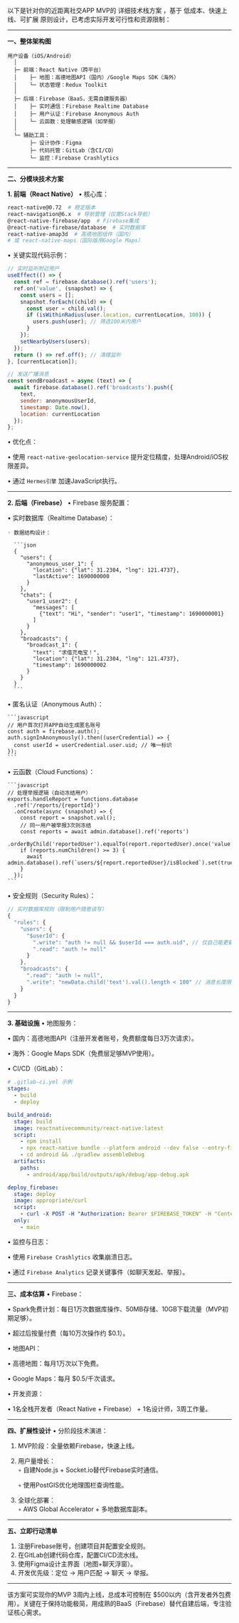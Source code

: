 以下是针对你的近距离社交APP MVP的 详细技术栈方案 ，基于 低成本、快速上线、可扩展 原则设计，已考虑实际开发可行性和资源限制：

---

**一、整体架构图**
```
用户设备（iOS/Android）
  │
  ├─ 前端：React Native（跨平台）
  │    ├─ 地图：高德地图API（国内）/Google Maps SDK（海外）
  │    └─ 状态管理：Redux Toolkit
  │
  ├─ 后端：Firebase（BaaS，无需自建服务器）
  │    ├─ 实时通信：Firebase Realtime Database
  │    ├─ 用户认证：Firebase Anonymous Auth
  │    └─ 云函数：处理敏感逻辑（如举报）
  │
  └─ 辅助工具：
       ├─ 设计协作：Figma
       ├─ 代码托管：GitLab（含CI/CD）
       └─ 监控：Firebase Crashlytics
```

---

**二、分模块技术方案**

**1. 前端（React Native）**
• 核心库：  

  ```bash
  react-native@0.72  # 稳定版本
  react-navigation@6.x  # 导航管理（仅需Stack导航）
  @react-native-firebase/app  # Firebase集成
  @react-native-firebase/database  # 实时数据库
  react-native-amap3d  # 高德地图组件（国内）
  # 或 react-native-maps（国际版用Google Maps）
  ```

• 关键实现代码示例：  

  ```javascript
  // 实时监听附近用户
  useEffect(() => {
    const ref = firebase.database().ref('users');
    ref.on('value', (snapshot) => {
      const users = [];
      snapshot.forEach((child) => {
        const user = child.val();
        if (isWithinRadius(user.location, currentLocation, 100)) {
          users.push(user); // 筛选100米内用户
        }
      });
      setNearbyUsers(users);
    });
    return () => ref.off(); // 清理监听
  }, [currentLocation]);

  // 发送广播消息
  const sendBroadcast = async (text) => {
    await firebase.database().ref('broadcasts').push({
      text,
      sender: anonymousUserId,
      timestamp: Date.now(),
      location: currentLocation
    });
  };
  ```

• 优化点：  

  • 使用 `react-native-geolocation-service` 提升定位精度，处理Android/iOS权限差异。  

  • 通过 `Hermes引擎` 加速JavaScript执行。  


---

**2. 后端（Firebase）**
• Firebase 服务配置：  

  • 实时数据库（Realtime Database）：  

    ◦ 数据结构设计：  

      ```json
      {
        "users": {
          "anonymous_user_1": {
            "location": {"lat": 31.2304, "lng": 121.4737},
            "lastActive": 1690000000
          }
        },
        "chats": {
          "user1_user2": {
            "messages": [
              {"text": "Hi", "sender": "user1", "timestamp": 1690000001}
            ]
          }
        },
        "broadcasts": {
          "broadcast_1": {
            "text": "求借充电宝！",
            "location": {"lat": 31.2304, "lng": 121.4737},
            "timestamp": 1690000002
          }
        }
      }
      ```

  • 匿名认证（Anonymous Auth）：  

    ```javascript
    // 用户首次打开APP自动生成匿名账号
    const auth = firebase.auth();
    auth.signInAnonymously().then((userCredential) => {
      const userId = userCredential.user.uid; // 唯一标识
    });
    ```

  • 云函数（Cloud Functions）：  

    ```javascript
    // 处理举报逻辑（自动冻结用户）
    exports.handleReport = functions.database
      .ref('/reports/{reportId}')
      .onCreate(async (snapshot) => {
        const report = snapshot.val();
        // 同一用户被举报3次则冻结
        const reports = await admin.database().ref('reports')
          .orderByChild('reportedUser').equalTo(report.reportedUser).once('value');
        if (reports.numChildren() >= 3) {
          await admin.database().ref(`users/${report.reportedUser}/isBlocked`).set(true);
        }
      });
    ```

• 安全规则（Security Rules）：  

  ```javascript
  // 实时数据库规则（限制用户随意读写）
  {
    "rules": {
      "users": {
        "$userId": {
          ".write": "auth != null && $userId === auth.uid", // 仅自己能更新位置
          ".read": "auth != null"
        }
      },
      "broadcasts": {
        ".read": "auth != null",
        ".write": "newData.child('text').val().length < 100" // 消息长度限制
      }
    }
  }
  ```

---

**3. 基础设施**
• 地图服务：  

  • 国内：高德地图API（注册开发者账号，免费额度每日3万次请求）。  

  • 海外：Google Maps SDK（免费层足够MVP使用）。  


• CI/CD（GitLab）：  

  ```yaml
  # .gitlab-ci.yml 示例
  stages:
    - build
    - deploy

  build_android:
    stage: build
    image: reactnativecommunity/react-native:latest
    script:
      - npm install
      - npx react-native bundle --platform android --dev false --entry-file index.js --bundle-output android/app/src/main/assets/index.android.bundle
      - cd android && ./gradlew assembleDebug
    artifacts:
      paths:
        - android/app/build/outputs/apk/debug/app-debug.apk

  deploy_firebase:
    stage: deploy
    image: appropriate/curl
    script:
      - curl -X POST -H "Authorization: Bearer $FIREBASE_TOKEN" -H "Content-Type: application/json" "https://firebase.googleapis.com/v1beta1/projects/your-project-id/webApps" -d '{"displayName": "MVP"}'
    only:
      - main
  ```

• 监控与日志：  

  • 使用 `Firebase Crashlytics` 收集崩溃日志。  

  • 通过 `Firebase Analytics` 记录关键事件（如聊天发起、举报）。  


---

**三、成本估算**
• Firebase：  

  • Spark免费计划：每日1万次数据库操作、50MB存储、10GB下载流量（MVP初期足够）。  

  • 超过后按量付费（每10万次操作约 $0.1）。  

• 地图API：  

  • 高德地图：每月1万次以下免费。  

  • Google Maps：每月 $0.5/千次请求。  

• 开发资源：  

  • 1名全栈开发者（React Native + Firebase） + 1名设计师，3周工作量。  


---

**四、扩展性设计**
• 分阶段技术演进：  

  1. MVP阶段：全量依赖Firebase，快速上线。  
  2. 用户量增长：  
     ◦ 自建Node.js + Socket.io替代Firebase实时通信。  

     ◦ 使用PostGIS优化地理围栏查询性能。  

  3. 全球化部署：  
     ◦ AWS Global Accelerator + 多地数据库副本。  


---

**五、立即行动清单**
1. 注册Firebase账号，创建项目并配置安全规则。  
2. 在GitLab创建代码仓库，配置CI/CD流水线。  
3. 使用Figma设计主界面（地图+聊天浮窗）。  
4. 开发优先级：定位 → 用户匹配 → 聊天 → 举报。  

---

该方案可实现你的MVP 3周内上线，总成本可控制在 $500以内（含开发者外包费用）。关键在于保持功能极简，用成熟的BaaS（Firebase）替代自建后端，专注验证核心需求。